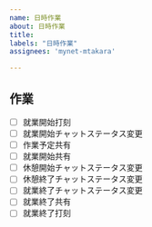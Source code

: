 ```yaml
---
name: 日時作業
about: 日時作業
title: 
labels: "日時作業"
assignees: 'mynet-mtakara'

---
```


## 作業
- [ ] 就業開始打刻
- [ ] 就業開始チャットステータス変更
- [ ] 作業予定共有
- [ ] 就業開始共有
- [ ] 休憩開始チャットステータス変更
- [ ] 休憩終了チャットステータス変更
- [ ] 就業終了チャットステータス変更
- [ ] 就業終了共有
- [ ] 就業終了打刻
